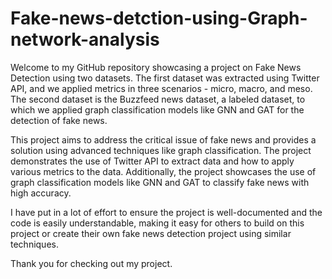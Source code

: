 # Fake-news-detction-using-Graph-network-analysis
Welcome to my GitHub repository showcasing a project on Fake News Detection using two datasets. The first dataset was extracted using Twitter API, and we applied metrics in three scenarios - micro, macro, and meso. The second dataset is the Buzzfeed news dataset, a labeled dataset, to which we applied graph classification models like GNN and GAT for the detection of fake news.

This project aims to address the critical issue of fake news and provides a solution using advanced techniques like graph classification. The project demonstrates the use of Twitter API to extract data and how to apply various metrics to the data. Additionally, the project showcases the use of graph classification models like GNN and GAT to classify fake news with high accuracy.

I have put in a lot of effort to ensure the project is well-documented and the code is easily understandable, making it easy for others to build on this project or create their own fake news detection project using similar techniques.

Thank you for checking out my project.

